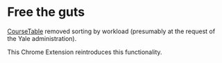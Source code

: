 # Free the guts

[CourseTable](http://www.coursetable.com) removed sorting by workload
(presumably at the request of the Yale administration).

This Chrome Extension reintroduces this functionality.

